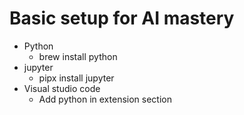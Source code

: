 # Basic setup for AI mastery
- Python
    - brew install python
- jupyter   
    - pipx install jupyter
- Visual studio code
    - Add python in extension section
        
